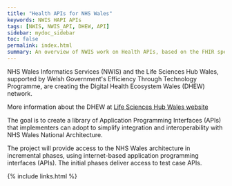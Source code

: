```yaml
---
title: "Health APIs for NHS Wales"
keywords: NWIS HAPI APIs
tags: [NWIS, NWIS_API, DHEW, API]
sidebar: mydoc_sidebar
toc: false
permalink: index.html
summary: An overview of NWIS work on Health APIs, based on the FHIR specification.
---
```


NHS Wales Informatics Services (NWIS) and the Life Sciences Hub Wales, supported by Welsh Government's Efficiency Through Technology Programme, are creating the Digital Health Ecosystem Wales (DHEW) network.
 
More information about the DHEW at [Life Sciences Hub Wales website](https://www.lifescienceshubwales.com/dhew/)  
 
The goal is to create a library of Application Programming Interfaces (APIs) that implementers can adopt to simplify integration and interoperability with NHS Wales National Architecture.

The project will provide access to the NHS Wales architecture in incremental phases, using internet-based application programming interfaces (APIs).  The initial phases deliver access to test case APIs.
 

{% include links.html %}
